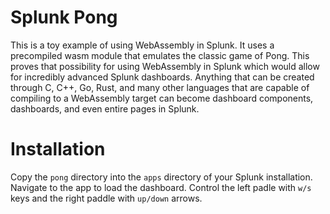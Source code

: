 # Splunk Pong
This is a toy example of using WebAssembly in Splunk. It uses a precompiled wasm module that emulates the classic game of Pong. This proves that possibility for using WebAssembly in Splunk which would allow for incredibly advanced Splunk dashboards. Anything that can be created through C, C++, Go, Rust, and many other languages that are capable of compiling to a WebAssembly target can become dashboard components, dashboards, and even entire pages in Splunk.

# Installation
Copy the `pong` directory into the `apps` directory of your Splunk installation. Navigate to the app to load the dashboard. Control the left padle with `w/s` keys and the right paddle with `up/down` arrows.